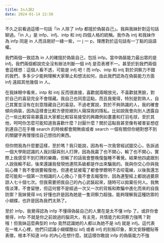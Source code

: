 ```yaml
---
title: In人說2
date: 2024-01-14 22:58
---
```

不久之前看過這樣一句話「in 人除了 infp 都擅於偽裝自己」。我與我妹針對這句話聊過。「in 人」是 infp、infj、intp 和 intj 四個人格的統稱。我作為 intj 和我妹作為 infp 同是 in 人而且剛好一綠一紫，一 j 一 p，理應對於這句話有一丁點的話語權。

我們兩個一致認為 in 人的確擅於偽裝自己，包括 infp。當中偽裝能力最出眾的是 infj，我們兩個都說完全沒有辦法判斷一個 infj 是否表裡不一。甚至於到我們兩個會這樣想：這個人看不透，可能是 infj 吧！而 infp、intp 和 intj 對於洞察力不錯的我們，多多少少能夠理解大家舉止和想法如何，由此我們認為在偽裝能力方面 infj 遠超其他幾個 in 人。

在我妹眼中看來，intp 和 intj 反而很直接，喜歡就兩眼放光，不喜歡就黑臉，對於自己的喜惡完全不會隱藏。我自己也同意這點，而且我覺得，特別是對熟人，自己其實並沒有在刻意隱藏自己的喜惡。不過老實說，對於不夠熟識的人，我的確會傾向偽裝，因為這樣會比較方便拒絕別人窺探我的隱私。比如說我會向別人透露自己一些比較容易暴露且大家都比較容易接受的興趣例如畫畫和打羽毛球，至於其他，呵呵你怎麼可能知道我喜歡什麼？討厭什麼？關於這點我甚至像有被害妄想症到連自己在手機 search 的時候都會開無痕或者 search 一個有關但你絕對想不到的關鍵字再慢慢找自己想找的東西。

但你問我為什麼要這樣，至於嗎？我只能說，因為有一次我曾經試圖交心，告訴過一個大學剛認識的人我討厭與別人打牌，因為我贏了也不開心，輸了也不開心，實際上我感受不到打牌的樂趣，但輸了的話我會整晚復盤睡不著覺。結果他四處跟別人說我輸不起，後來還讓我發現他連院系級都是作出來騙我的。我與你交心你與我玩心機？我不會說要報復他，但連老鼠被電了都會學聰明不去咬電線，以後我還怎麼可能和一個第一次相識的人心換心？我不會去報復你，因為連聖經上都說過要原諒人七十個七次。但我需要把我自己的內心武裝起來，隨時可以拋棄任何人。我無情淡薄，不會留戀，但這何嘗不是經過一次又一次的背叛和欺騙中進化而來的自我防禦？我妹覺得 intj 好懂也許是因為她是一隻洞察力超強，能夠理解我這種防禦的小蝴蝶，也許是因為我們太熟了。

至於 infp，我覺得認為 infp 不懂得偽裝自己的人實在是太不懂 infp 了。或許你會覺得，infp 不就是你之前說過的腦洞大，有主見，共情能力和洞察力強嗎？對哦！但我妹這麼典型的 infp 竟然認識她的人都以為她不是 isfj 就是 infj。這代表在一堆人心裡，他們只認識小蝴蝶酷似 isfj 或者 infj 的刻板印象，斯文安靜體貼等表徵，根本不知道 infp 的內心在想什麼。就這樣你敢說 infp 的偽裝能力不強